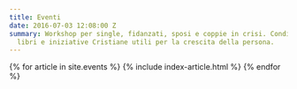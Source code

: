 ```yaml
---
title: Eventi
date: 2016-07-03 12:08:00 Z
summary: Workshop per single, fidanzati, sposi e coppie in crisi. Condividiamo articoli,
  libri e iniziative Cristiane utili per la crescita della persona.
---
```


<section class="post-index">
  {% for article in site.events %}
    {% include index-article.html %}
  {% endfor %}
</section>      
